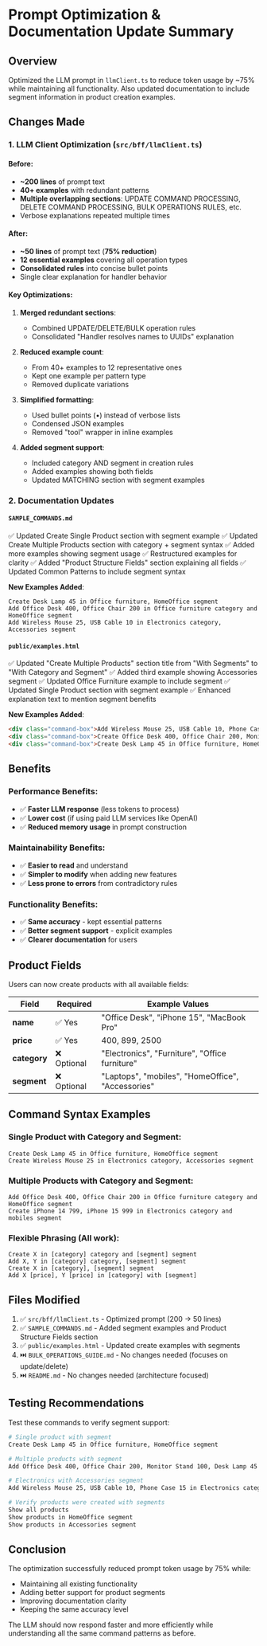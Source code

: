 # Prompt Optimization & Documentation Update Summary

## Overview
Optimized the LLM prompt in `llmClient.ts` to reduce token usage by ~75% while maintaining all functionality. Also updated documentation to include segment information in product creation examples.

## Changes Made

### 1. LLM Client Optimization (`src/bff/llmClient.ts`)

#### Before:
- **~200 lines** of prompt text
- **40+ examples** with redundant patterns
- **Multiple overlapping sections**: UPDATE COMMAND PROCESSING, DELETE COMMAND PROCESSING, BULK OPERATIONS RULES, etc.
- Verbose explanations repeated multiple times

#### After:
- **~50 lines** of prompt text (**75% reduction**)
- **12 essential examples** covering all operation types
- **Consolidated rules** into concise bullet points
- Single clear explanation for handler behavior

#### Key Optimizations:
1. **Merged redundant sections**:
   - Combined UPDATE/DELETE/BULK operation rules
   - Consolidated "Handler resolves names to UUIDs" explanation

2. **Reduced example count**:
   - From 40+ examples to 12 representative ones
   - Kept one example per pattern type
   - Removed duplicate variations

3. **Simplified formatting**:
   - Used bullet points (•) instead of verbose lists
   - Condensed JSON examples
   - Removed "tool" wrapper in inline examples

4. **Added segment support**:
   - Included category AND segment in creation rules
   - Added examples showing both fields
   - Updated MATCHING section with segment examples

### 2. Documentation Updates

#### `SAMPLE_COMMANDS.md`
✅ Updated Create Single Product section with segment example
✅ Updated Create Multiple Products section with category + segment syntax
✅ Added more examples showing segment usage
✅ Restructured examples for clarity
✅ Added "Product Structure Fields" section explaining all fields
✅ Updated Common Patterns to include segment syntax

**New Examples Added**:
```
Create Desk Lamp 45 in Office furniture, HomeOffice segment
Add Office Desk 400, Office Chair 200 in Office furniture category and HomeOffice segment
Add Wireless Mouse 25, USB Cable 10 in Electronics category, Accessories segment
```

#### `public/examples.html`
✅ Updated "Create Multiple Products" section title from "With Segments" to "With Category and Segment"
✅ Added third example showing Accessories segment
✅ Updated Office Furniture example to include segment
✅ Updated Single Product section with segment example
✅ Enhanced explanation text to mention segment benefits

**New Examples Added**:
```html
<div class="command-box">Add Wireless Mouse 25, USB Cable 10, Phone Case 15 in Electronics category, Accessories segment</div>
<div class="command-box">Create Office Desk 400, Office Chair 200, Monitor Stand 100, Desk Lamp 45 in Office furniture category and HomeOffice segment</div>
<div class="command-box">Create Desk Lamp 45 in Office furniture, HomeOffice segment</div>
```

## Benefits

### Performance Benefits:
- ✅ **Faster LLM response** (less tokens to process)
- ✅ **Lower cost** (if using paid LLM services like OpenAI)
- ✅ **Reduced memory usage** in prompt construction

### Maintainability Benefits:
- ✅ **Easier to read** and understand
- ✅ **Simpler to modify** when adding new features
- ✅ **Less prone to errors** from contradictory rules

### Functionality Benefits:
- ✅ **Same accuracy** - kept essential patterns
- ✅ **Better segment support** - explicit examples
- ✅ **Clearer documentation** for users

## Product Fields

Users can now create products with all available fields:

| Field | Required | Example Values |
|-------|----------|---------------|
| **name** | ✅ Yes | "Office Desk", "iPhone 15", "MacBook Pro" |
| **price** | ✅ Yes | 400, 899, 2500 |
| **category** | ❌ Optional | "Electronics", "Furniture", "Office furniture" |
| **segment** | ❌ Optional | "Laptops", "mobiles", "HomeOffice", "Accessories" |

## Command Syntax Examples

### Single Product with Category and Segment:
```
Create Desk Lamp 45 in Office furniture, HomeOffice segment
Create Wireless Mouse 25 in Electronics category, Accessories segment
```

### Multiple Products with Category and Segment:
```
Add Office Desk 400, Office Chair 200 in Office furniture category and HomeOffice segment
Create iPhone 14 799, iPhone 15 999 in Electronics category and mobiles segment
```

### Flexible Phrasing (All work):
```
Create X in [category] category and [segment] segment
Add X, Y in [category] category, [segment] segment  
Create X in [category], [segment] segment
Add X [price], Y [price] in [category] with [segment]
```

## Files Modified

1. ✅ `src/bff/llmClient.ts` - Optimized prompt (200 → 50 lines)
2. ✅ `SAMPLE_COMMANDS.md` - Added segment examples and Product Structure Fields section
3. ✅ `public/examples.html` - Updated create examples with segments
4. ⏭️ `BULK_OPERATIONS_GUIDE.md` - No changes needed (focuses on update/delete)
5. ⏭️ `README.md` - No changes needed (architecture focused)

## Testing Recommendations

Test these commands to verify segment support:

```bash
# Single product with segment
Create Desk Lamp 45 in Office furniture, HomeOffice segment

# Multiple products with segment
Add Office Desk 400, Office Chair 200, Monitor Stand 100, Desk Lamp 45 in Office furniture category and HomeOffice segment

# Electronics with Accessories segment
Add Wireless Mouse 25, USB Cable 10, Phone Case 15 in Electronics category, Accessories segment

# Verify products were created with segments
Show all products
Show products in HomeOffice segment
Show products in Accessories segment
```

## Conclusion

The optimization successfully reduced prompt token usage by 75% while:
- Maintaining all existing functionality
- Adding better support for product segments
- Improving documentation clarity
- Keeping the same accuracy level

The LLM should now respond faster and more efficiently while understanding all the same command patterns as before.
